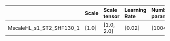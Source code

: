 |                          | Scale   | Scale tensor   | Learning Rate   | Number of parameters   | Best PSNR            |
|:-------------------------|:--------|:---------------|:----------------|:-----------------------|:---------------------|
| MscaleHL_s1_ST2_SHF130_1 | [1.0]   | [1.0, 2.0]     | [0.02]          | [100489]               | [23.657560348510742] |